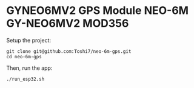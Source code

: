 # GYNEO6MV2 GPS Module NEO-6M GY-NEO6MV2 MOD356

Setup the project:
```
git clone git@github.com:Toshi7/neo-6m-gps.git
cd neo-6m-gps
```

Then, run the app:
```
./run_esp32.sh
```
